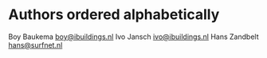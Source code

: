 # Authors ordered alphabetically

Boy Baukema <boy@ibuildings.nl>
Ivo Jansch <ivo@ibuildings.nl>
Hans Zandbelt <hans@surfnet.nl>
